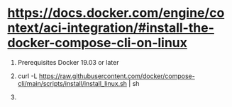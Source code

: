 # https://docs.docker.com/engine/context/aci-integration/#install-the-docker-compose-cli-on-linux

1. Prerequisites
Docker 19.03 or later

2. curl -L https://raw.githubusercontent.com/docker/compose-cli/main/scripts/install/install_linux.sh | sh

3. 